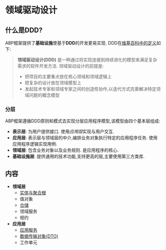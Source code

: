 # 领域驱动设计

## 什么是DDD?

ABP框架提供了**基础设施**使基于**DDD**的开发更易实现. DDD在[维基百科中的定义](https://zh.wikipedia.org/wiki/%E5%9F%9F%E9%A9%B1%E5%8A%A8%E5%BC%80%E5%8F%91)如下:

> **领域驱动设计(DDD)** 是一种通过将实现连接到持续进化的模型来满足复杂需求的软件开发方法. 领域驱动设计的前提是:
>
> - 把项目的主要重点放在核心领域和领域逻辑上
> - 把复杂的设计放在领域模型上
> - 发起技术专家和领域专家之间的创造性协作,以迭代方式完善解决特定领域问题的概念模型

### 分层

ABP框架遵循DDD原则和模式去实现分层应用程序模型,该模型由四个基本层组成:

- **表示层**: 为用户提供接口. 使用*应用层*实现与用户交互.
- **应用层**: 表示层与领域层的中介,编排业务对象执行特定的应用程序任务. 使用应用程序逻辑实现用例.
- **领域层**: 包含业务对象以及业务规则. 是应用程序的核心.
- **基础设施层**: 提供通用的技术功能,支持更高的层,主要使用第三方类库.

## 内容

* **领域层**
  * [实体与聚合根](Entities.md)
  * 值对象
  * [仓储](Repositories.md)
  * 领域服务
  * 规约
* **应用层**
  * [应用服务](Application-Services.md)
  * [数据传输对象(DTO)](Data-Transfer-Objects.md)
  * 工作单元